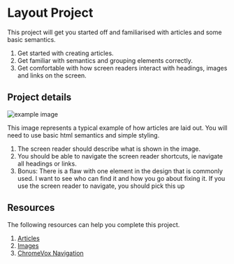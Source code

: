 # Layout Project
This project will get you started off and familiarised with articles and some basic semantics.
1. Get started with creating articles.
1. Get familiar with semantics and grouping elements correctly.
1. Get comfortable with how screen readers interact with headings, images and links on the screen.

## Project details
![example image](https://github.com/caperaven/training/blob/master/images/accessibility/project1.jpg)

This image represents a typical example of how articles are laid out. You will need to use basic html semantics and simple styling.
1. The screen reader should describe what is shown in the image. 
1. You should be able to navigate the screen reader shortcuts, ie navigate all headings or links.
1. Bonus: There is a flaw with one element in the design that is commonly used. I want to see who can find it and how you go about fixing it. If you use the screen reader to navigate, you should pick this up

## Resources
The following resources can help you complete this project.

1. [Articles](https://developer.mozilla.org/en-US/docs/Web/HTML/Element/article)
1. [Images](https://developer.mozilla.org/en-US/docs/Learn/HTML/Multimedia_and_embedding/Images_in_HTML)
1. [ChromeVox Navigation](http://www.chromevox.com/keyboard_shortcuts.html)